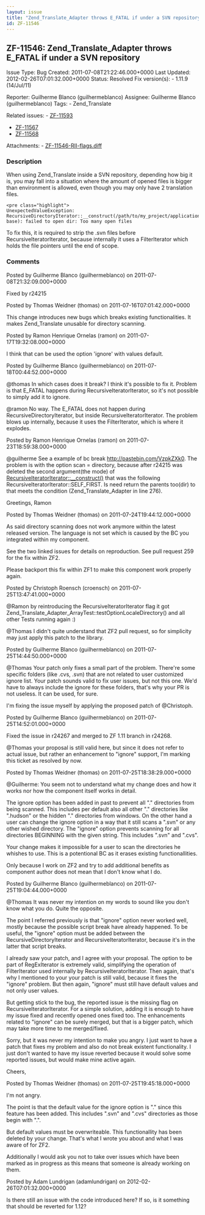```yaml
---
layout: issue
title: "Zend_Translate_Adapter throws E_FATAL if under a SVN repository"
id: ZF-11546
---
```


ZF-11546: Zend\_Translate\_Adapter throws E\_FATAL if under a SVN repository
----------------------------------------------------------------------------

 Issue Type: Bug Created: 2011-07-08T21:22:46.000+0000 Last Updated: 2012-02-26T07:01:32.000+0000 Status: Resolved Fix version(s): - 1.11.9 (14/Jul/11)
 
 Reporter:  Guilherme Blanco (guilhermeblanco)  Assignee:  Guilherme Blanco (guilhermeblanco)  Tags: - Zend\_Translate
 
 Related issues: - [ZF-11593](/issues/browse/ZF-11593)
- [ZF-11567](/issues/browse/ZF-11567)
- [ZF-11568](/issues/browse/ZF-11568)
 
 Attachments: - [ZF-11546-RII-flags.diff](/issues/secure/attachment/14537/ZF-11546-RII-flags.diff)
 
### Description

When using Zend\_Translate inside a SVN repository, depending how big it is, you may fall into a situation where the amount of opened files is bigger than environment is allowed, even though you may only have 2 translation files.

 
    <pre class="highlight">
    UnexpectedValueException: RecursiveDirectoryIterator::__construct(/path/to/my_project/application/languages/en/.svn/tmp/prop-base): failed to open dir: Too many open files


To fix this, it is required to strip the .svn files before RecursiveIteratorIterator, because internally it uses a FilterIterator which holds the file pointers until the end of scope.

 

 

### Comments

Posted by Guilherme Blanco (guilhermeblanco) on 2011-07-08T21:32:09.000+0000

Fixed by r24215

 

 

Posted by Thomas Weidner (thomas) on 2011-07-16T07:01:42.000+0000

This change introduces new bugs which breaks existing functionalities. It makes Zend\_Translate unusable for directory scanning.

 

 

Posted by Ramon Henrique Ornelas (ramon) on 2011-07-17T19:32:08.000+0000

I think that can be used the option 'ignore' with values default.

 

 

Posted by Guilherme Blanco (guilhermeblanco) on 2011-07-18T00:44:52.000+0000

@thomas In which cases does it break? I think it's possible to fix it. Problem is that E\_FATAL happens during RecursiveIteratorIterator, so it's not possible to simply add it to ignore.

@ramon No way. The E\_FATAL does not happen during RecursiveDirectoryIterator, but inside RecursiveIteratorIterator. The problem blows up internally, because it uses the FilterIterator, which is where it explodes.

 

 

Posted by Ramon Henrique Ornelas (ramon) on 2011-07-23T18:59:38.000+0000

@guilherme See a example of bc break <http://pastebin.com/VzpkZXk0>. The problem is with the option scan = directory, because after r24215 was deleted the second argument(the mode) of [RecursiveIteratorIterator::\_\_construct()](http://www.php.net/manual/en/recursiveiteratoriterator.construct.php) that was the following RecursiveIteratorIterator::SELF\_FIRST. Is need return the parents too(dir) to that meets the condition (Zend\_Translate\_Adapter in line 276).

Greetings, Ramon

 

 

Posted by Thomas Weidner (thomas) on 2011-07-24T19:44:12.000+0000

As said directory scanning does not work anymore within the latest released version. The language is not set which is caused by the BC you integrated within my component.

See the two linked issues for details on reproduction. See pull request 259 for the fix within ZF2.

Please backport this fix within ZF1 to make this component work properly again.

 

 

Posted by Christoph Roensch (croensch) on 2011-07-25T13:47:41.000+0000

@Ramon by reintroducing the RecursiveIteratorIterator flag it got Zend\_Translate\_Adapter\_ArrayTest::testOptionLocaleDirectory() and all other Tests running again :)

@Thomas I didn't quite understand that ZF2 pull request, so for simplicity may just apply this patch to the library.

 

 

Posted by Guilherme Blanco (guilhermeblanco) on 2011-07-25T14:44:50.000+0000

@Thomas Your patch only fixes a small part of the problem. There're some specific folders (like .cvs, .svn) that are not related to user customized ignore list. Your patch sounds valid to fix user issues, but not this one. We'd have to always include the ignore for these folders, that's why your PR is not useless. It can be used, for sure.

I'm fixing the issue myself by applying the proposed patch of @Christoph.

 

 

Posted by Guilherme Blanco (guilhermeblanco) on 2011-07-25T14:52:01.000+0000

Fixed the issue in r24267 and merged to ZF 1.11 branch in r24268.

@Thomas your proposal is still valid here, but since it does not refer to actual issue, but rather an enhancement to "ignore" support, I'm marking this ticket as resolved by now.

 

 

Posted by Thomas Weidner (thomas) on 2011-07-25T18:38:29.000+0000

@Guilherme: You seem not to understand what my change does and how it works nor how the component itself works in detail.

The ignore option has been added in past to prevent all "." directories from being scanned. This includes per default also all other "." directories like ".hudson" or the hidden "." directories from windows. On the other hand a user can change the ignore option in a way that it still scans a ".svn" or any other wished directory. The "ignore" option prevents scanning for all directories BEGINNING with the given string. This includes ".svn" and ".cvs".

Your change makes it impossible for a user to scan the directories he whishes to use. This is a potentional BC as it erases existing functionallities.

Only because I work on ZF2 and try to add additional benefits as component author does not mean that I don't know what I do.

 

 

Posted by Guilherme Blanco (guilhermeblanco) on 2011-07-25T19:04:44.000+0000

@Thomas It was never my intention on my words to sound like you don't know what you do. Quite the opposite.

The point I referred previously is that "ignore" option never worked well, mostly because the possible script break have already happened. To be useful, the "ignore" option must be added between the RecursiveDirectoryIterator and RecursiveIteratorIterator, because it's in the latter that script breaks.

I already saw your patch, and I agree with your proposal. The option to be part of RegExIterator is extremely valid, simplifying the operation of FilterIterator used internally by RecursiveIteratorIterator. Then again, that's why I mentioned to your your patch is still valid, because it fixes the "ignore" problem. But then again, "ignore" must still have default values and not only user values.

But getting stick to the bug, the reported issue is the missing flag on RecursiveIteratorIterator. For a simple solution, adding it is enough to have my issue fixed and recently opened ones fixed too. The enhancements related to "ignore" can be surely merged, but that is a bigger patch, which may take more time to me merged/fixed.

Sorry, but it was never my intention to make you angry. I just want to have a patch that fixes my problem and also do not break existent functionality. I just don't wanted to have my issue reverted because it would solve some reported issues, but would make mine active again.

Cheers,

 

 

Posted by Thomas Weidner (thomas) on 2011-07-25T19:45:18.000+0000

I'm not angry.

The point is that the default value for the ignore option is "." since this feature has been added. This includes ".svn" and ".cvs" directories as those begin with ".".

But default values must be overwriteable. This functionallity has been deleted by your change. That's what I wrote you about and what I was aware of for ZF2.

Additionally I would ask you not to take over issues which have been marked as in progress as this means that someone is already working on them.

 

 

Posted by Adam Lundrigan (adamlundrigan) on 2012-02-26T07:01:32.000+0000

Is there still an issue with the code introduced here? If so, is it something that should be reverted for 1.12?

 

 